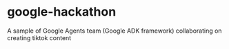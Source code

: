 # google-hackathon
A sample of Google Agents team (Google ADK framework) collaborating on creating tiktok content
